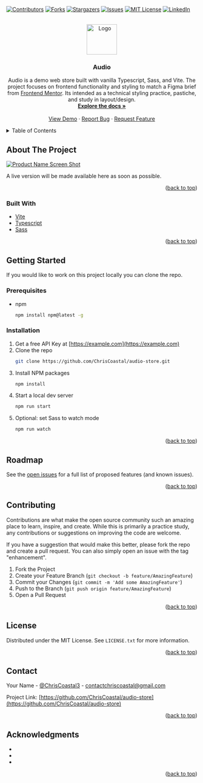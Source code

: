 <div id="top"></div>

<!-- PROJECT SHIELDS -->
<!--
*** I'm using markdown "reference style" links for readability.
*** Reference links are enclosed in brackets [ ] instead of parentheses ( ).
*** See the bottom of this document for the declaration of the reference variables
*** for contributors-url, forks-url, etc. This is an optional, concise syntax you may use.
*** https://www.markdownguide.org/basic-syntax/#reference-style-links
-->

[![Contributors][contributors-shield]][contributors-url]
[![Forks][forks-shield]][forks-url]
[![Stargazers][stars-shield]][stars-url]
[![Issues][issues-shield]][issues-url]
[![MIT License][license-shield]][license-url]
[![LinkedIn][linkedin-shield]][linkedin-url]

<!-- PROJECT LOGO -->
<br />
<div align="center">
  <a href="https://github.com/ChrisCoastal/audio-store">
    <img src="images/logo.png" alt="Logo" width="80" height="80">
  </a>

<h3 align="center">Audio</h3>

  <p align="center">
    Audio is a demo web store built with vanilla Typescript, Sass, and Vite. The project focuses on frontend functionality and styling to match a Figma brief from <a href="https://www.frontendmentor.io/">Frontend Mentor</a>. Its intended as a technical styling practice, pastiche, and study in layout/design.
    <br />
    <a href="https://github.com/ChrisCoastal/audio-store"><strong>Explore the docs »</strong></a>
    <br />
    <br />
    <a href="https://github.com/ChrisCoastal/audio-store">View Demo</a>
    ·
    <a href="https://github.com/ChrisCoastal/audio-store/issues">Report Bug</a>
    ·
    <a href="https://github.com/ChrisCoastal/audio-store/issues">Request Feature</a>
  </p>
</div>

<!-- TABLE OF CONTENTS -->
<details>
  <summary>Table of Contents</summary>
  <ol>
    <li>
      <a href="#about-the-project">About The Project</a>
      <ul>
        <li><a href="#built-with">Built With</a></li>
      </ul>
    </li>
    <li>
      <a href="#getting-started">Getting Started</a>
      <ul>
        <li><a href="#prerequisites">Prerequisites</a></li>
        <li><a href="#installation">Installation</a></li>
      </ul>
    </li>
    <li><a href="#usage">Usage</a></li>
    <li><a href="#roadmap">Roadmap</a></li>
    <li><a href="#contributing">Contributing</a></li>
    <li><a href="#license">License</a></li>
    <li><a href="#contact">Contact</a></li>
    <li><a href="#acknowledgments">Acknowledgments</a></li>
  </ol>
</details>

<!-- ABOUT THE PROJECT -->

## About The Project

[![Product Name Screen Shot][product-screenshot]](https://example.com)

A live version will be made available here as soon as possible.

<p align="right">(<a href="#top">back to top</a>)</p>

### Built With

- [Vite](https://vitejs.dev/)
- [Typescript](https://www.typescriptlang.org/)
- [Sass](https://sass-lang.com/)

<p align="right">(<a href="#top">back to top</a>)</p>

<!-- GETTING STARTED -->

## Getting Started

If you would like to work on this project locally you can clone the repo.

### Prerequisites

- npm
  ```sh
  npm install npm@latest -g
  ```

### Installation

1. Get a free API Key at [https://example.com](https://example.com)
2. Clone the repo
   ```sh
   git clone https://github.com/ChrisCoastal/audio-store.git
   ```
3. Install NPM packages
   ```sh
   npm install
   ```
4. Start a local dev server
   ```sh
   npm run start
   ```
5. Optional: set Sass to watch mode
   ```sh
   npm run watch
   ```

<p align="right">(<a href="#top">back to top</a>)</p>

<!-- USAGE EXAMPLES -->

<!-- ## Usage

Use this space to show useful examples of how a project can be used. Additional screenshots, code examples and demos work well in this space. You may also link to more resources.

_For more examples, please refer to the [Documentation](https://example.com)_

<p align="right">(<a href="#top">back to top</a>)</p> -->

<!-- ROADMAP -->

## Roadmap

<!-- - [ ] Feature 1
- [ ] Feature 2
- [ ] Feature 3
  - [ ] Nested Feature -->

See the [open issues](https://github.com/ChrisCoastal/audio-store/issues) for a full list of proposed features (and known issues).

<p align="right">(<a href="#top">back to top</a>)</p>

<!-- CONTRIBUTING -->

## Contributing

Contributions are what make the open source community such an amazing place to learn, inspire, and create. While this is primarily a practice study, any contributions or suggestions on improving the code are welcome.

If you have a suggestion that would make this better, please fork the repo and create a pull request. You can also simply open an issue with the tag "enhancement".

1. Fork the Project
2. Create your Feature Branch (`git checkout -b feature/AmazingFeature`)
3. Commit your Changes (`git commit -m 'Add some AmazingFeature'`)
4. Push to the Branch (`git push origin feature/AmazingFeature`)
5. Open a Pull Request

<p align="right">(<a href="#top">back to top</a>)</p>

<!-- LICENSE -->

## License

Distributed under the MIT License. See `LICENSE.txt` for more information.

<p align="right">(<a href="#top">back to top</a>)</p>

<!-- CONTACT -->

## Contact

Your Name - [@ChrisCoastal3](https://twitter.com/@ChrisCoastal3) - contactchriscoastal@gmail.com

Project Link: [https://github.com/ChrisCoastal/audio-store](https://github.com/ChrisCoastal/audio-store)

<p align="right">(<a href="#top">back to top</a>)</p>

<!-- ACKNOWLEDGMENTS -->

## Acknowledgments

- []()
- []()
- []()

<p align="right">(<a href="#top">back to top</a>)</p>

<!-- MARKDOWN LINKS & IMAGES -->
<!-- https://www.markdownguide.org/basic-syntax/#reference-style-links -->

[contributors-shield]: https://img.shields.io/github/contributors/ChrisCoastal/audio-store.svg?style=for-the-badge
[contributors-url]: https://github.com/ChrisCoastal/audio-store/graphs/contributors
[forks-shield]: https://img.shields.io/github/forks/ChrisCoastal/audio-store.svg?style=for-the-badge
[forks-url]: https://github.com/ChrisCoastal/audio-store/network/members
[stars-shield]: https://img.shields.io/github/stars/ChrisCoastal/audio-store.svg?style=for-the-badge
[stars-url]: https://github.com/ChrisCoastal/audio-store/stargazers
[issues-shield]: https://img.shields.io/github/issues/ChrisCoastal/audio-store.svg?style=for-the-badge
[issues-url]: https://github.com/ChrisCoastal/audio-store/issues
[license-shield]: https://img.shields.io/github/license/ChrisCoastal/audio-store.svg?style=for-the-badge
[license-url]: https://github.com/ChrisCoastal/audio-store/blob/master/LICENSE.txt
[linkedin-shield]: https://img.shields.io/badge/-LinkedIn-black.svg?style=for-the-badge&logo=linkedin&colorB=555
[linkedin-url]: https://linkedin.com/in/christopher-allen-3194371b5
[product-screenshot]: images/screenshot.png

